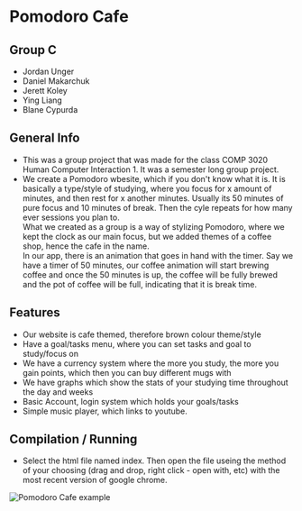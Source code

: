 # Pomodoro Cafe

## Group C
- Jordan Unger
- Daniel Makarchuk
- Jerett Koley
- Ying Liang
- Blane Cypurda

## General Info
- This was a group project that was made for the class COMP 3020 Human Computer Interaction 1. It was a semester long group project.
- We create a Pomodoro wbesite, which if you don't know what it is. It is basically a type/style of studying, where you focus for x amount of minutes, and then rest for x another minutes.
  Usually its 50 minutes of pure focus and 10 minutes of break. Then the cyle repeats for how many ever sessions you plan to.
  <br>What we created as a group is a way of stylizing Pomodoro, where we kept the clock as our main focus, but we added themes of a coffee shop, hence the cafe in the name. 
  <br>In our app,
  there is an animation that goes in hand with the timer. Say we have a timer of 50 minutes, our coffee animation will start brewing coffee and once the 50 minutes is up, the coffee will be fully brewed and the pot of coffee will be full, indicating that it is break time.

## Features
- Our website is cafe themed, therefore brown colour theme/style
- Have a goal/tasks menu, where you can set tasks and goal to study/focus on
- We have a currency system where the more you study, the more you gain points, which then you can buy different mugs with
- We have graphs which show the stats of your studying time throughout the day and weeks
- Basic Account, login system which holds your goals/tasks
- Simple music player, which links to youtube.

## Compilation / Running 
- Select the html file named index.
Then open the file useing the method of your choosing (drag and drop, right click - open with, etc)
with the most recent version of google chrome.

![Pomodoro Cafe example](https://user-images.githubusercontent.com/93963545/175721213-4fb74d6e-a15e-4680-80b2-214d54e62edc.png)

